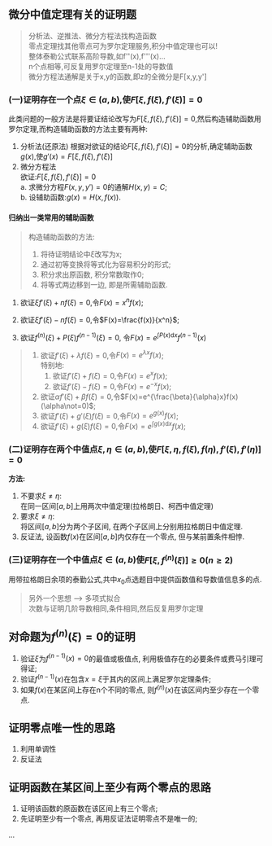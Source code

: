 ## 微分中值定理有关的证明题

> 分析法、逆推法、微分方程法找构造函数  
> 零点定理找其他零点可为罗尔定理服务,积分中值定理也可以!  
> 整体泰勒公式联系高阶导数,如f''(x),f'''(x)...  
> n个点相等,可反复用罗尔定理至n-1处的导数值  
> 微分方程法通解是关于x,y的函数,即z的全微分是F[x,y,y']

### (一)证明存在一个点$\xi \in(a, b)$,使$F[\xi, f(\xi), f'(\xi)]=0$

此类问题的一般方法是将要证结论改写为$F[\xi, f(\xi), f'(\xi)]=0$,然后构造辅助函数用罗尔定理,而构造辅助函数的方法主要有两种:

1. 分析法(还原法)
   根据对欲证的结论$F[\xi, f(\xi), f'(\xi)]=0$的分析,确定辅助函数$g(x)$,使$g'(x)=F[\xi, f(\xi), f'(\xi)]$
2. 微分方程法  
   欲证:$F[\xi, f(\xi), f'(\xi)]=0$  
    a. 求微分方程$F(x,y,y')=0$的通解$H(x,y)=C$;  
    b. 设辅助函数:$g(x)= H(x,f(x))$.

#### 归纳出一类常用的辅助函数

> 构造辅助函数的方法: <BR>
>
> 1. 将待证明结论中$\xi$改写为x;
> 2. 通过初等变换将等式化为容易积分的形式;
> 3. 积分求出原函数, 积分常数取作0;
> 4. 将等式两边移到一边, 即是所需辅助函数.

1. 欲证$\xi f'(\xi)+nf(\xi)=0$,令$F(x)=x^nf(x)$;
2. 欲证$\xi f'(\xi)-nf(\xi)=0$,令$F(x)=\frac{f(x)}{x^n}$;

3. 欲证$f^{(n)}(\xi)+P(\xi)f^{(n-1)}(\xi)=0$, 令$F(x)=e^{\int P(x)\mathrm{d}x}f^{(n-1)}(x)$

> 1. 欲证$f'(\xi)+\lambda f(\xi)=0$,令$F(x)=e^{\lambda x}f(x)$;<BR>
>    特别地:
>    1. 欲证$f'(\xi)+f(\xi)=0$,令$F(x)=e^xf(x)$;<BR>
>    2. 欲证$f'(\xi)-f(\xi)=0$,令$F(x)=e^{-x}f(x)$;
> 2. 欲证$\alpha f'(\xi)+\beta f(\xi)=0$,令$F(x)=e^{\frac{\beta}{\alpha}x}f(x)(\alpha\not=0)$;
> 3. 欲证$f'(\xi)+g'(\xi)f(\xi)=0$,令$F(x)=e^{g(x)}f(x)$;
> 4. 欲证$f'(\xi)+g(\xi)f(\xi)=0$,令$F(x)=e^{\int g(x)\mathrm{d}x}f(x)$;

### (二)证明存在两个中值点$\xi, \eta\in(a, b)$,使$F[\xi, \eta, f(\xi), f(\eta), f'(\xi), f'(\eta)]=0$

**方法:**

1. 不要求$\xi \not= \eta$:  
   在同一区间$[a, b]$上用两次中值定理(拉格朗日、柯西中值定理)
2. 要求$\xi\not=\eta$:  
   将区间$[a, b]$分为两个子区间, 在两个子区间上分别用拉格朗日中值定理.
3. 反证法, 设函数$f(x)$在区间$[a,b]$内仅存在一个零点, 但与某前置条件相悖.

### (三)证明存在一个中值点$\xi\in(a, b)$使$F[\xi, f^{(n)}(\xi)]\ge0(n\ge2)$

用带拉格朗日余项的泰勤公式,共中$x_0$点选题目中提供函数值和导数值信息多的点.

> 另外一个思想 —> 多项式拟合  
> 次数与证明几阶导数相同,条件相同,然后反复用罗尔定理

## 对命题为$f^{(n)}(\xi)=0$的证明

1. 验证$\xi$为$f^{(n-1)}(x)=0$的最值或极值点, 利用极值存在的必要条件或费马引理可得证;
2. 验证$f^{(n-1)}(x)$在包含$x=\xi$于其内的区间上满足罗尔定理条件;
3. 如果$f(x)$在某区间上存在n个不同的零点, 则$f^{(n)}(x)$在该区间内至少存在一个零点.

## 证明零点唯一性的思路

1. 利用单调性
2. 反证法

## 证明函数在某区间上至少有两个零点的思路

1. 证明该函数的原函数在该区间上有三个零点;
2. 先证明至少有一个零点, 再用反证法证明零点不是唯一的;

...
